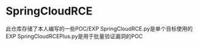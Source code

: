 # SpringCloudRCE
此仓库存储了本人编写的一些POC/EXP
SpringCloudRCE.py是单个目标使用的EXP
SpringCloudRCEPlus.py是用于批量验证漏洞的POC
